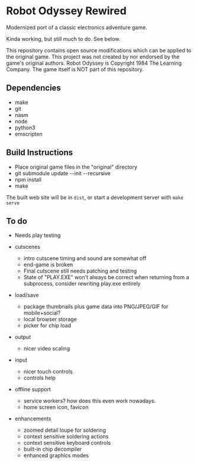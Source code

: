 Robot Odyssey Rewired
=====================

Modernized port of a classic electronics adventure game.

Kinda working, but still much to do. See below.

This repository contains open source modifications which can be applied to the original game. This project was not created by nor endorsed by the game's original authors. Robot Odyssey is Copyright 1984 The Learning Company. The game itself is NOT part of this repository.


Dependencies
------------

- make
- git
- nasm
- node
- python3
- emscripten


Build Instructions
------------------

- Place original game files in the "original" directory
- git submodule update --init --recursive
- npm install
- make

The built web site will be in `dist`, or start a development server with `make serve`

To do
-----

- Needs play testing

- cutscenes
  - intro cutscene timing and sound are somewhat off
  - end-game is broken
  - Final cutscene still needs patching and testing
  - State of "PLAY.EXE" won't always be correct when returning from a subprocess, consider rewriting play.exe entirely

- load/save
  - package thumbnails plus game data into PNG/JPEG/GIF for mobile+social?
  - local browser storage
  - picker for chip load

- output
  - nicer video scaling

- input
  - nicer touch controls
  - controls help

- offline support
  - service workers? how does this even work nowadays.
  - home screen icon, favicon

- enhancements
  - zoomed detail loupe for soldering
  - context sensitive soldering actions
  - context sensitive keyboard controls
  - built-in chip decompiler
  - enhanced graphics modes

